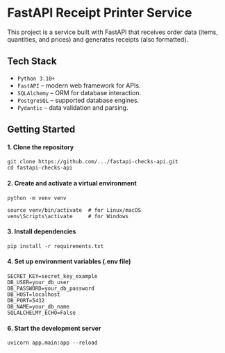 # FastAPI Receipt Printer Service

This project is a service built with FastAPI that receives order data 
(items, quantities, and prices) and generates receipts (also formatted).


## Tech Stack
- `Python 3.10+`
- `FastAPI` – modern web framework for APIs.
- `SQLAlchemy` – ORM for database interaction.
- `PostgreSQL` – supported database engines.
- `Pydantic` – data validation and parsing.

## Getting Started
#### 1. Clone the repository
```
git clone https://github.com/.../fastapi-checks-api.git
cd fastapi-checks-api
```

#### 2. Create and activate a virtual environment
```
python -m venv venv

source venv/bin/activate  # for Linux/macOS
venv\Scripts\activate     # for Windows
```

#### 3. Install dependencies
```
pip install -r requirements.txt
```

#### 4. Set up environment variables (.env file)
```
SECRET_KEY=secret_key_example
DB_USER=your_db_user
DB_PASSWORD=your_db_password
DB_HOST=localhost
DB_PORT=5432
DB_NAME=your_db_name
SQLALCHELMY_ECHO=False
```

#### 6. Start the development server
```
uvicorn app.main:app --reload
```
